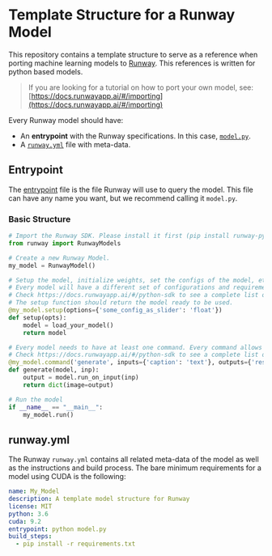 # Template Structure for a Runway Model

This repository contains a template structure to serve as a reference when porting machine learning models to [Runway](https://runwayapp.ai/). This references is written for python based models.

> If you are looking for a tutorial on how to port your own model, see: [https://docs.runwayapp.ai/#/importing](https://docs.runwayapp.ai/#/importing)

Every Runway model should have:
- An **entrypoint** with the Runway specifications. In this case, [`model.py`](model.py).
- A [`runway.yml`](runway.yml) file with meta-data.

## Entrypoint

The [entrypoint](model.py) file is the file Runway will use to query the model. This file can have any name you want, but we recommend calling it `model.py`.

### Basic Structure

```python
# Import the Runway SDK. Please install it first (pip install runway-python).
from runway import RunwayModels

# Create a new Runway Model.
my_model = RunwayModel()

# Setup the model, initialize weights, set the configs of the model, etc.
# Every model will have a different set of configurations and requirements.
# Check https://docs.runwayapp.ai/#/python-sdk to see a complete list of supported configs.
# The setup function should return the model ready to be used.
@my_model.setup(options={'some_config_as_slider': 'float'})
def setup(opts):
    model = load_your_model()
    return model

# Every model needs to have at least one command. Every command allows to send inputs and process outputs. 
# Check https://docs.runwayapp.ai/#/python-sdk to see a complete list of supported inputs and outputs.
@my_model.command('generate', inputs={'caption': 'text'}, outputs={'result': 'image'})
def generate(model, inp):
    output = model.run_on_input(inp)
    return dict(image=output)

# Run the model
if __name__ == "__main__":
    my_model.run()
```

## runway.yml

The Runway `runway.yml` contains all related meta-data of the model as well as the instructions and build process. The bare minimum requirements for a model using CUDA is the following:

```yaml
name: My_Model
description: A template model structure for Runway
license: MIT
python: 3.6
cuda: 9.2
entrypoint: python model.py
build_steps:
  - pip install -r requirements.txt  
```